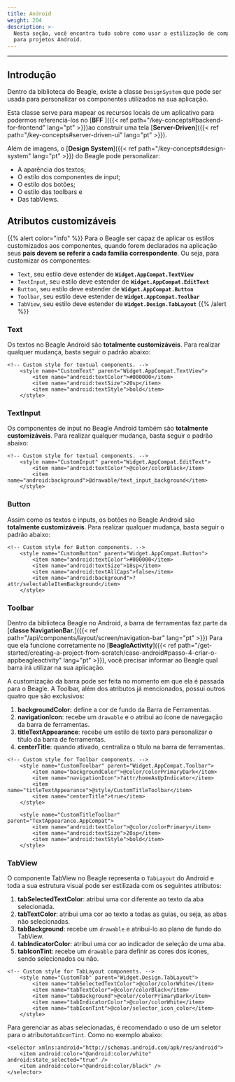 ```yaml
---
title: Android
weight: 204
description: >-
  Nesta seção, você encontra tudo sobre como usar a estilização de componentes
  para projetos Android.
---
```


---

## Introdução

Dentro da biblioteca do Beagle, existe a classe `DesignSystem` que pode ser usada para personalizar os componentes utilizados na sua aplicação.

Esta classe serve para mapear os recursos locais de um aplicativo para podermos referenciá-los no [**BFF** ]({{< ref path="/key-concepts#backend-for-frontend" lang="pt" >}})ao construir uma tela [**Server-Driven**]({{< ref path="/key-concepts#server-driven-ui" lang="pt" >}}).

Além de imagens, o [**Design System**]({{< ref path="/key-concepts#design-system" lang="pt" >}}) do Beagle pode personalizar:

- A aparência dos textos;
- O estilo dos componentes de input;
- O estilo dos botões;
- O estilo das toolbars e
- Das tabViews.

## Atributos customizáveis

{{% alert color="info" %}}
Para o Beagle ser capaz de aplicar os estilos customizados aos componentes, quando forem declarados na aplicação seus **pais devem se referir a cada familia correspondente**. Ou seja, para customizar os componentes:

- `Text`, seu estilo deve estender de **`Widget.AppCompat.TextView`**
- `TextInput`, seu estilo deve estender de **`Widget.AppCompat.EditText`**
- `Button`, seu estilo deve estender de **`Widget.AppCompat.Button`**
- `Toolbar`, seu estilo deve estender de **`Widget.AppCompat.Toolbar`**
- `TabView`, seu estilo deve estender de **`Widget.Design.TabLayout`**
  {{% /alert %}}

### Text

Os textos no Beagle Android são **totalmente customizáveis**. Para realizar qualquer mudança, basta seguir o padrão abaixo:

```markup
<!-- Custom style for textual components. -->
    <style name="CustomText" parent="Widget.AppCompat.TextView">
        <item name="android:textColor">#000000</item>
        <item name="android:textSize">20sp</item>
        <item name="android:textStyle">bold</item>
    </style>
```

### TextInput

Os componentes de input no Beagle Android também são **totalmente customizáveis**. Para realizar qualquer mudança, basta seguir o padrão abaixo:

```markup
<!-- Custom style for textual components. -->
    <style name="CustomInput" parent="Widget.AppCompat.EditText">
        <item name="android:textColor">@color/colorBlack</item>
        <item name="android:background">@drawable/text_input_background</item>
    </style>
```

### Button

Assim como os textos e inputs, os botões no Beagle Android são **totalmente customizáveis**. Para realizar qualquer mudança, basta seguir o padrão abaixo:

```markup
<!-- Custom style for Button components. -->
    <style name="CustomButton" parent="Widget.AppCompat.Button">
        <item name="android:textColor">#000000</item>
        <item name="android:textSize">18sp</item>
        <item name="android:textAllCaps">false</item>
        <item name="android:background">?attr/selectableItemBackground</item>
    </style>
```

### Toolbar

Dentro da biblioteca Beagle no Android, a barra de ferramentas faz parte da [**classe NavigationBar**.]({{< ref path="/api/components/layout/screen/navigation-bar" lang="pt" >}}) Para que ela funcione corretamente no [**BeagleActivity**]({{< ref path="/get-started/creating-a-project-from-scratch/case-android#passo-4-criar-o-appbeagleactivity" lang="pt" >}}), você precisar informar ao Beagle qual barra irá utilizar na sua aplicação.

A customização da barra pode ser feita no momento em que ela é passada para o Beagle. A Toolbar, além dos atributos já mencionados, possui outros quatro que são exclusivos:

1. **backgroundColor:** define a cor de fundo da Barra de Ferramentas.
2. **navigationIcon**: recebe um `drawable` e o atribui ao ícone de navegação da barra de ferramentas.
3. **titleTextAppearance**: recebe um estilo de texto para personalizar o título da barra de ferramentas.
4. **centerTitle**: quando ativado, centraliza o título na barra de ferramentas.

```markup
<!-- Custom style for Toolbar components. -->
    <style name="CustomToolbar" parent="Widget.AppCompat.Toolbar">
        <item name="backgroundColor">@color/colorPrimaryDark</item>
        <item name="navigationIcon">?attr/homeAsUpIndicator</item>
        <item name="titleTextAppearance">@style/CustomTitleToolbar</item>
        <item name="centerTitle">true</item>
    </style>

    <style name="CustomTitleToolbar" parent="TextAppearance.AppCompat">
        <item name="android:textColor">@color/colorPrimary</item>
        <item name="android:textSize">20sp</item>
        <item name="android:textStyle">bold</item>
    </style>
```

### TabView

O componente TabView no Beagle representa o `TabLayout` do Android e toda a sua estrutura visual pode ser estilizada com os seguintes atributos:

1. **tabSelectedTextColor**: atribui uma cor diferente ao texto da aba selecionada.
2. **tabTextColor**: atribui uma cor ao texto a todas as guias, ou seja, as abas não selecionadas.
3. **tabBackground**: recebe um `drawable` e atribuí-lo ao plano de fundo do TabView.
4. **tabIndicatorColor**: atribui uma cor ao indicador de seleção de uma aba.
5. **tabIconTint**: recebe um `drawable` para definir as cores dos ícones, sendo selecionados ou não.

```markup
<!-- Custom style for TabLayout components. -->
    <style name="CustomTab" parent="Widget.Design.TabLayout">
        <item name="tabSelectedTextColor">@color/colorWhite</item>
        <item name="tabTextColor">@color/colorBlack</item>
        <item name="tabBackground">@color/colorPrimaryDark</item>
        <item name="tabIndicatorColor">@color/colorWhite</item>
        <item name="tabIconTint">@color/selector_icon_color</item>
    </style>
```

Para gerenciar as abas selecionadas, é recomendado o uso de um seletor para o atributo`tabIconTint`. Como no exemplo abaixo:

```markup
<selector xmlns:android="http://schemas.android.com/apk/res/android">
    <item android:color="@android:color/white" android:state_selected="true" />
    <item android:color="@android:color/black" />
</selector>
```
